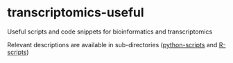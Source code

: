 # transcriptomics-useful
Useful scripts and code snippets for bioinformatics and transcriptomics

Relevant descriptions are available in sub-directories ([python-scripts](https://github.com/TanmayTanna/transcriptomics-useful/tree/master/python-scripts) and [R-scripts](https://github.com/TanmayTanna/transcriptomics-useful/tree/master/python-scripts))

